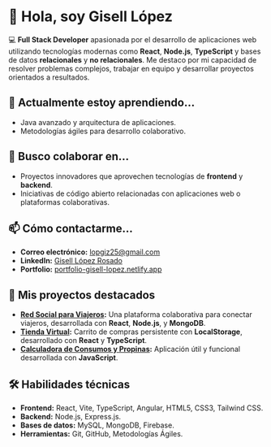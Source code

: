 # 👋 Hola, soy Gisell López

💻 **Full Stack Developer** apasionada por el desarrollo de aplicaciones web 
utilizando tecnologías modernas como **React**, **Node.js**, **TypeScript** 
y bases de datos **relacionales** y **no relacionales**.
Me destaco por mi capacidad de resolver problemas complejos, trabajar en equipo
y desarrollar proyectos orientados a resultados.

## 🌱 Actualmente estoy aprendiendo...
- Java avanzado y arquitectura de aplicaciones.
- Metodologías ágiles para desarrollo colaborativo.

## 🤝 Busco colaborar en...
- Proyectos innovadores que aprovechen tecnologías de **frontend** y **backend**.
- Iniciativas de código abierto relacionadas con aplicaciones web o plataformas colaborativas.

## 📫 Cómo contactarme...
- **Correo electrónico:** [lopgiz25@gmail.com](mailto:lopgiz25@gmail.com)
- **LinkedIn:** [Gisell López Rosado](https://www.linkedin.com/in/gisell-l%C3%B3pez-rosado-aa42b028a/)
- **Portfolio:** [portfolio-gisell-lopez.netlify.app](https://portfolio-gisell-lopez.netlify.app/)

## 🚀 Mis proyectos destacados
- **[Red Social para Viajeros](https://github.com/Gisl4/Proyecto-Final-Bootcamp):** Una plataforma colaborativa para conectar viajeros, desarrollada con **React**, **Node.js**, y **MongoDB**.
- **[Tienda Virtual](https://github.com/Gisl4/Tienda-Virtual-Guitarras):** Carrito de compras persistente con **LocalStorage**, desarrollado con **React** y **TypeScript**.
- **[Calculadora de Consumos y Propinas](https://github.com/Gisl4/Propinas-Consumo):** Aplicación útil y funcional desarrollada con **JavaScript**.

## 🛠️ Habilidades técnicas
- **Frontend:** React, Vite, TypeScript, Angular, HTML5, CSS3, Tailwind CSS.
- **Backend:** Node.js, Express.js.
- **Bases de datos:** MySQL, MongoDB, Firebase.
- **Herramientas:** Git, GitHub, Metodologías Ágiles.

<!---
Gisl4/Gisl4 is a ✨ special ✨ repository because its `README.md` (this file) appears on your GitHub profile.
You can click the Preview link to take a look at your changes.
--->
